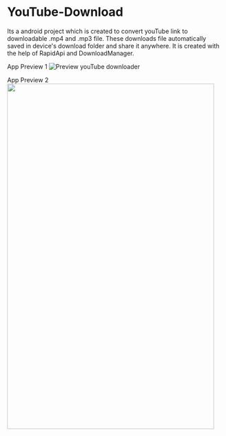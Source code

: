 # YouTube-Download
Its a android  project which is created to convert youTube link to downloadable .mp4 and .mp3 file. These downloads file automatically saved in device's download folder and share it anywhere. It is created with the help of RapidApi and DownloadManager.   

App Preview 1
![Preview youTube downloader](https://user-images.githubusercontent.com/66179464/104580804-bdcd8780-5683-11eb-963c-b6a201fd8ab8.gif)

App Preview 2
</br><img src="https://user-images.githubusercontent.com/66179464/104583712-7ba64500-5687-11eb-8fc9-c4338921d314.jpeg" width="480" height="800" />

